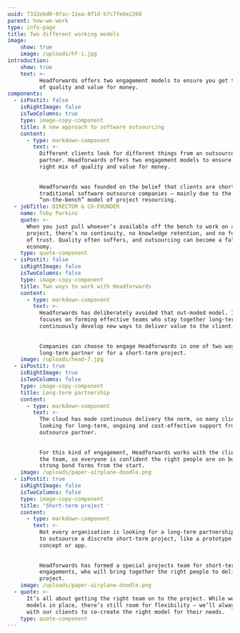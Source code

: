 ```yaml
---
uuid: 7332ebd0-0fac-11ea-8f1d-b7c7fe6e2260
parent: how-we-work
type: info-page
title: Two different working models
image:
    show: true
    image: /uploads/hf-i.jpg
introduction:
    show: true
    text: >-
          Headforwards offers two engagement models to ensure you get the right mix
          of quality and value for money.
components:
  - isPostit: false
    isRightImage: false
    isTwoColumns: true
    type: image-copy-component
    title: A new approach to software outsourcing
    content:
      - type: markdown-component
        text: >-
          Different clients look for different things from an outsource software
          partner. Headforwards offers two engagement models to ensure you get the
          right mix of quality and value for money. 
    
    
          Headforwards was founded on the belief that clients are short-changed by
          traditional software outsource companies – mainly due to the
          “on-the-bench” model of project resourcing.
  - jobTitle: DIRECTOR & CO-FOUNDER
    name: Toby Parkins
    quote: >-
      When you just pull whoever’s available off the bench to work on a client
      project, there’s no continuity, no knowledge retention, and no foundation
      of trust. Quality often suffers, and outsourcing can become a false
      economy.
    type: quote-component
  - isPostit: false
    isRightImage: false
    isTwoColumns: false
    type: image-copy-component
    title: Two ways to work with Headforwards
    content:
      - type: markdown-component
        text: >-
          Headforwards has deliberately avoided that out-moded model. Instead, it
          focuses on forming effective teams who stay together long-term and
          continuously develop new ways to deliver value to the client.
    
    
          Companies can choose to engage Headforwards in one of two ways: as a
          long-term partner or for a short-term project.
    image: /uploads/head-7.jpg
  - isPostit: true
    isRightImage: true
    isTwoColumns: false
    type: image-copy-component
    title: Long-term partnership
    content:
      - type: markdown-component
        text: >-
          The cloud has made continuous delivery the norm, so many clients are
          looking for long-term, ongoing and cost-effective support from their
          outsource partner. 
    
    
          For this kind of engagement, Headforwards works with the client to recruit
          the team, so everyone is confident the right people are on board, and a
          strong bond forms from the start.
    image: /uploads/paper-airplane-doodle.png
  - isPostit: true
    isRightImage: false
    isTwoColumns: false
    type: image-copy-component
    title: 'Short-term project '
    content:
      - type: markdown-component
        text: >-
          Not every organisation is looking for a long-term partnership. Some want
          to outsource a discrete short-term project, like a prototype, proof of
          concept or app. 
    
    
          Headforwards has formed a special projects team for short-term
          engagements, who will bring together the right people to deliver each
          project.
    image: /uploads/paper-airplane-doodle.png
  - quote: >-
      It’s all about getting the right team on to the project. While we have two
      models in place, there’s still room for flexibility – we’ll always work
      with our clients to co-create the right model for their needs.
    type: quote-component
---
```


